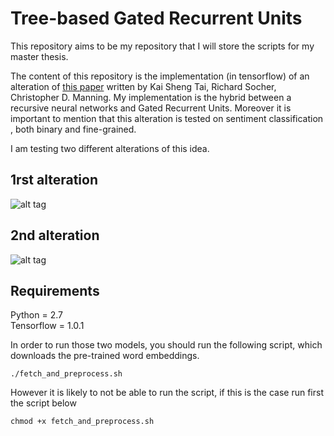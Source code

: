 # Tree-based Gated Recurrent Units

This repository aims to be my repository that I will store the scripts for my master thesis.

The content of this repository is the implementation (in tensorflow) of an alteration of [this paper](https://arxiv.org/pdf/1503.00075.pdf) written by Kai Sheng Tai, Richard Socher, Christopher D. Manning. My implementation is the hybrid between a recursive neural networks and Gated Recurrent Units. Moreover it is important to mention that this alteration is tested
on sentiment classification , both binary and fine-grained. 

I am testing two different alterations  of this idea. 

## 1rst alteration 

![alt tag](https://github.com/VasTsak/master_thesis/blob/master/rersive_gru/first_approach.png?raw=true)

## 2nd alteration 

![alt tag](https://github.com/VasTsak/master_thesis/blob/master/rersive_gru/second_approach.png?raw=true)


## Requirements
Python = 2.7<br />
Tensorflow = 1.0.1 <br />

In order to run those two models, you should run the following script, which downloads the pre-trained word embeddings.
```
./fetch_and_preprocess.sh
```
However it is likely to not be able to run the script, if this is the case run first the script below
```
chmod +x fetch_and_preprocess.sh
```
